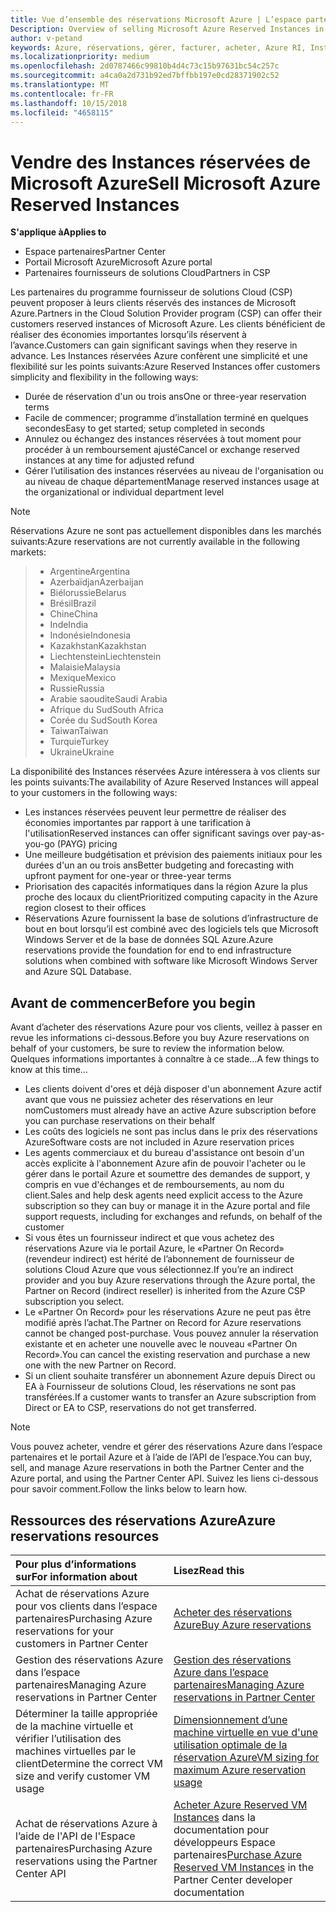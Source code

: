 ```yaml
---
title: Vue d’ensemble des réservations Microsoft Azure | L’espace partenaires
Description: Overview of selling Microsoft Azure Reserved Instances in CSP.
author: v-petand
keywords: Azure, réservations, gérer, facturer, acheter, Azure RI, Instances réservées Azure
ms.localizationpriority: medium
ms.openlocfilehash: 2d0787466c99810b4d4c73c15b97631bc54c257c
ms.sourcegitcommit: a4ca0a2d731b92ed7bffbb197e0cd28371902c52
ms.translationtype: MT
ms.contentlocale: fr-FR
ms.lasthandoff: 10/15/2018
ms.locfileid: "4658115"
---
```

# <a name="sell-microsoft-azure-reserved-instances"></a><span data-ttu-id="81bf2-103">Vendre des Instances réservées de Microsoft Azure</span><span class="sxs-lookup"><span data-stu-id="81bf2-103">Sell Microsoft Azure Reserved Instances</span></span> 

**<span data-ttu-id="81bf2-104">S'applique à</span><span class="sxs-lookup"><span data-stu-id="81bf2-104">Applies to</span></span>**

-  <span data-ttu-id="81bf2-105">Espace partenaires</span><span class="sxs-lookup"><span data-stu-id="81bf2-105">Partner Center</span></span>
-  <span data-ttu-id="81bf2-106">Portail Microsoft Azure</span><span class="sxs-lookup"><span data-stu-id="81bf2-106">Microsoft Azure portal</span></span>
-  <span data-ttu-id="81bf2-107">Partenaires fournisseurs de solutions Cloud</span><span class="sxs-lookup"><span data-stu-id="81bf2-107">Partners in CSP</span></span>

<span data-ttu-id="81bf2-108">Les partenaires du programme fournisseur de solutions Cloud (CSP) peuvent proposer à leurs clients réservés des instances de Microsoft Azure.</span><span class="sxs-lookup"><span data-stu-id="81bf2-108">Partners in the Cloud Solution Provider program (CSP) can offer their customers reserved instances of Microsoft Azure.</span></span> <span data-ttu-id="81bf2-109">Les clients bénéficient de réaliser des économies importantes lorsqu’ils réservent à l’avance.</span><span class="sxs-lookup"><span data-stu-id="81bf2-109">Customers can gain significant savings when they reserve in advance.</span></span> <span data-ttu-id="81bf2-110">Les Instances réservées Azure confèrent une simplicité et une flexibilité sur les points suivants:</span><span class="sxs-lookup"><span data-stu-id="81bf2-110">Azure Reserved Instances offer customers simplicity and flexibility in the following ways:</span></span>

-   <span data-ttu-id="81bf2-111">Durée de réservation d'un ou trois ans</span><span class="sxs-lookup"><span data-stu-id="81bf2-111">One or three-year reservation terms</span></span> 
-   <span data-ttu-id="81bf2-112">Facile de commencer; programme d’installation terminé en quelques secondes</span><span class="sxs-lookup"><span data-stu-id="81bf2-112">Easy to get started; setup completed in seconds</span></span> 
-   <span data-ttu-id="81bf2-113">Annulez ou échangez des instances réservées à tout moment pour procéder à un remboursement ajusté</span><span class="sxs-lookup"><span data-stu-id="81bf2-113">Cancel or exchange reserved instances at any time for adjusted refund</span></span> 
-   <span data-ttu-id="81bf2-114">Gérer l’utilisation des instances réservées au niveau de l'organisation ou au niveau de chaque département</span><span class="sxs-lookup"><span data-stu-id="81bf2-114">Manage reserved instances usage at the organizational or individual department level</span></span> 

> [!NOTE]  
> <span data-ttu-id="81bf2-115">Réservations Azure ne sont pas actuellement disponibles dans les marchés suivants:</span><span class="sxs-lookup"><span data-stu-id="81bf2-115">Azure reservations are not currently available in the following markets:</span></span>
  
> * <span data-ttu-id="81bf2-116">Argentine</span><span class="sxs-lookup"><span data-stu-id="81bf2-116">Argentina</span></span>
> * <span data-ttu-id="81bf2-117">Azerbaïdjan</span><span class="sxs-lookup"><span data-stu-id="81bf2-117">Azerbaijan</span></span>
> * <span data-ttu-id="81bf2-118">Biélorussie</span><span class="sxs-lookup"><span data-stu-id="81bf2-118">Belarus</span></span>
> * <span data-ttu-id="81bf2-119">Brésil</span><span class="sxs-lookup"><span data-stu-id="81bf2-119">Brazil</span></span>
> * <span data-ttu-id="81bf2-120">Chine</span><span class="sxs-lookup"><span data-stu-id="81bf2-120">China</span></span>
> * <span data-ttu-id="81bf2-121">Inde</span><span class="sxs-lookup"><span data-stu-id="81bf2-121">India</span></span>
> * <span data-ttu-id="81bf2-122">Indonésie</span><span class="sxs-lookup"><span data-stu-id="81bf2-122">Indonesia</span></span>
> * <span data-ttu-id="81bf2-123">Kazakhstan</span><span class="sxs-lookup"><span data-stu-id="81bf2-123">Kazakhstan</span></span>
> * <span data-ttu-id="81bf2-124">Liechtenstein</span><span class="sxs-lookup"><span data-stu-id="81bf2-124">Liechtenstein</span></span>
> * <span data-ttu-id="81bf2-125">Malaisie</span><span class="sxs-lookup"><span data-stu-id="81bf2-125">Malaysia</span></span>
> * <span data-ttu-id="81bf2-126">Mexique</span><span class="sxs-lookup"><span data-stu-id="81bf2-126">Mexico</span></span>
> * <span data-ttu-id="81bf2-127">Russie</span><span class="sxs-lookup"><span data-stu-id="81bf2-127">Russia</span></span>
> * <span data-ttu-id="81bf2-128">Arabie saoudite</span><span class="sxs-lookup"><span data-stu-id="81bf2-128">Saudi Arabia</span></span>
> * <span data-ttu-id="81bf2-129">Afrique du Sud</span><span class="sxs-lookup"><span data-stu-id="81bf2-129">South Africa</span></span>
> * <span data-ttu-id="81bf2-130">Corée du Sud</span><span class="sxs-lookup"><span data-stu-id="81bf2-130">South Korea</span></span>
> * <span data-ttu-id="81bf2-131">Taiwan</span><span class="sxs-lookup"><span data-stu-id="81bf2-131">Taiwan</span></span>
> * <span data-ttu-id="81bf2-132">Turquie</span><span class="sxs-lookup"><span data-stu-id="81bf2-132">Turkey</span></span>
> * <span data-ttu-id="81bf2-133">Ukraine</span><span class="sxs-lookup"><span data-stu-id="81bf2-133">Ukraine</span></span>

<span data-ttu-id="81bf2-134">La disponibilité des Instances réservées Azure intéressera à vos clients sur les points suivants:</span><span class="sxs-lookup"><span data-stu-id="81bf2-134">The availability of Azure Reserved Instances will appeal to your customers in the following ways:</span></span>

-   <span data-ttu-id="81bf2-135">Les instances réservées peuvent leur permettre de réaliser des économies importantes par rapport à une tarification à l'utilisation</span><span class="sxs-lookup"><span data-stu-id="81bf2-135">Reserved instances can offer significant savings over pay-as-you-go (PAYG) pricing</span></span>
-   <span data-ttu-id="81bf2-136">Une meilleure budgétisation et prévision des paiements initiaux pour les durées d'un an ou trois ans</span><span class="sxs-lookup"><span data-stu-id="81bf2-136">Better budgeting and forecasting with upfront payment for one-year or three-year terms</span></span> 
-   <span data-ttu-id="81bf2-137">Priorisation des capacités informatiques dans la région Azure la plus proche des locaux du client</span><span class="sxs-lookup"><span data-stu-id="81bf2-137">Prioritized computing capacity in the Azure region closest to their offices</span></span>  
-   <span data-ttu-id="81bf2-138">Réservations Azure fournissent la base de solutions d’infrastructure de bout en bout lorsqu’il est combiné avec des logiciels tels que Microsoft Windows Server et de la base de données SQL Azure.</span><span class="sxs-lookup"><span data-stu-id="81bf2-138">Azure reservations provide the foundation for end to end infrastructure solutions when combined with software like Microsoft Windows Server and Azure SQL Database.</span></span>   

## <a name="before-you-begin"></a><span data-ttu-id="81bf2-139">Avant de commencer</span><span class="sxs-lookup"><span data-stu-id="81bf2-139">Before you begin</span></span>

<span data-ttu-id="81bf2-140">Avant d’acheter des réservations Azure pour vos clients, veillez à passer en revue les informations ci-dessous.</span><span class="sxs-lookup"><span data-stu-id="81bf2-140">Before you buy Azure reservations on behalf of your customers, be sure to review the information below.</span></span> <span data-ttu-id="81bf2-141">Quelques informations importantes à connaître à ce stade...</span><span class="sxs-lookup"><span data-stu-id="81bf2-141">A few things to know at this time…</span></span>

-   <span data-ttu-id="81bf2-142">Les clients doivent d'ores et déjà disposer d'un abonnement Azure actif avant que vous ne puissiez acheter des réservations en leur nom</span><span class="sxs-lookup"><span data-stu-id="81bf2-142">Customers must already have an active Azure subscription before you can purchase reservations on their behalf</span></span>  
-   <span data-ttu-id="81bf2-143">Les coûts des logiciels ne sont pas inclus dans le prix des réservations Azure</span><span class="sxs-lookup"><span data-stu-id="81bf2-143">Software costs are not included in Azure reservation prices</span></span> 
-   <span data-ttu-id="81bf2-144">Les agents commerciaux et du bureau d'assistance ont besoin d'un accès explicite à l'abonnement Azure afin de pouvoir l'acheter ou le gérer dans le portail Azure et soumettre des demandes de support, y compris en vue d'échanges et de remboursements, au nom du client.</span><span class="sxs-lookup"><span data-stu-id="81bf2-144">Sales and help desk agents need explicit access to the Azure subscription so they can buy or manage it in the Azure portal and file support requests, including for exchanges and refunds, on behalf of the customer</span></span>  
-   <span data-ttu-id="81bf2-145">Si vous êtes un fournisseur indirect et que vous achetez des réservations Azure via le portail Azure, le «Partner On Record» (revendeur indirect) est hérité de l’abonnement de fournisseur de solutions Cloud Azure que vous sélectionnez.</span><span class="sxs-lookup"><span data-stu-id="81bf2-145">If you’re an indirect provider and you buy Azure reservations through the Azure portal, the Partner on Record (indirect reseller) is inherited from the Azure CSP subscription you select.</span></span> 
-   <span data-ttu-id="81bf2-146">Le «Partner On Record» pour les réservations Azure ne peut pas être modifié après l’achat.</span><span class="sxs-lookup"><span data-stu-id="81bf2-146">The Partner on Record for Azure reservations cannot be changed post-purchase.</span></span> <span data-ttu-id="81bf2-147">Vous pouvez annuler la réservation existante et en acheter une nouvelle avec le nouveau «Partner On Record».</span><span class="sxs-lookup"><span data-stu-id="81bf2-147">You can cancel the existing reservation and purchase a new one with the new Partner on Record.</span></span> 
-   <span data-ttu-id="81bf2-148">Si un client souhaite transférer un abonnement Azure depuis Direct ou EA à Fournisseur de solutions Cloud, les réservations ne sont pas transférées.</span><span class="sxs-lookup"><span data-stu-id="81bf2-148">If a customer wants to transfer an Azure subscription from Direct or EA to CSP, reservations do not get transferred.</span></span> 

>[!NOTE]
> <span data-ttu-id="81bf2-149">Vous pouvez acheter, vendre et gérer des réservations Azure dans l’espace partenaires et le portail Azure et à l’aide de l’API de l’espace.</span><span class="sxs-lookup"><span data-stu-id="81bf2-149">You can buy, sell, and manage Azure reservations in both the Partner Center and the Azure portal, and using the Partner Center API.</span></span> <span data-ttu-id="81bf2-150">Suivez les liens ci-dessous pour savoir comment.</span><span class="sxs-lookup"><span data-stu-id="81bf2-150">Follow the links below to learn how.</span></span> 

## <a name="azure-reservations-resources"></a><span data-ttu-id="81bf2-151">Ressources des réservations Azure</span><span class="sxs-lookup"><span data-stu-id="81bf2-151">Azure reservations resources</span></span>
|**<span data-ttu-id="81bf2-152">Pour plus d’informations sur</span><span class="sxs-lookup"><span data-stu-id="81bf2-152">For information about</span></span>**   |**<span data-ttu-id="81bf2-153">Lisez</span><span class="sxs-lookup"><span data-stu-id="81bf2-153">Read this</span></span>**    |
|:-----------------------------|:-----------------|
|<span data-ttu-id="81bf2-154">Achat de réservations Azure pour vos clients dans l’espace partenaires</span><span class="sxs-lookup"><span data-stu-id="81bf2-154">Purchasing Azure reservations for your customers in Partner Center</span></span>   |[<span data-ttu-id="81bf2-155">Acheter des réservations Azure</span><span class="sxs-lookup"><span data-stu-id="81bf2-155">Buy Azure reservations</span></span>](azure-reservations-buying.md)
|<span data-ttu-id="81bf2-156">Gestion des réservations Azure dans l’espace partenaires</span><span class="sxs-lookup"><span data-stu-id="81bf2-156">Managing Azure reservations in Partner Center</span></span> | [<span data-ttu-id="81bf2-157">Gestion des réservations Azure dans l’espace partenaires</span><span class="sxs-lookup"><span data-stu-id="81bf2-157">Managing Azure reservations in Partner Center</span></span>](azure-reservations-manage.md)
|<span data-ttu-id="81bf2-158">Déterminer la taille appropriée de la machine virtuelle et vérifier l’utilisation des machines virtuelles par le client</span><span class="sxs-lookup"><span data-stu-id="81bf2-158">Determine the correct VM size and verify customer VM usage</span></span>   |[<span data-ttu-id="81bf2-159">Dimensionnement d’une machine virtuelle en vue d'une utilisation optimale de la réservation Azure</span><span class="sxs-lookup"><span data-stu-id="81bf2-159">VM sizing for maximum Azure reservation usage</span></span>](azure-usage.md)   |
|<span data-ttu-id="81bf2-160">Achat de réservations Azure à l’aide de l'API de l'Espace partenaires</span><span class="sxs-lookup"><span data-stu-id="81bf2-160">Purchasing Azure reservations using the Partner Center API</span></span> | <span data-ttu-id="81bf2-161">[Acheter Azure Reserved VM Instances](https://docs.microsoft.com/partner-center/develop/purchase-azure-reservations) dans la documentation pour développeurs Espace partenaires</span><span class="sxs-lookup"><span data-stu-id="81bf2-161">[Purchase Azure Reserved VM Instances](https://docs.microsoft.com/partner-center/develop/purchase-azure-reservations) in the Partner Center developer documentation</span></span>

 

